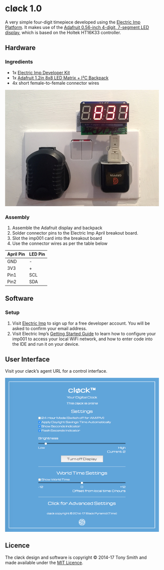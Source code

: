 # cløck 1.0

A very simple four-digit timepiece developed using the [Electric Imp Platform](https://electricimp.com/docs/). It makes use of the [Adafruit 0.56-inch 4-digit, 7-segment LED display](http://www.adafruit.com/products/878), which is based on the Holtek HT16K33 controller.

## Hardware

### Ingredients

- 1x [Electric Imp Developer Kit](https://electricimp.com/docs/gettingstarted/devkits/)
- 1x [Adafruit 1.2in 8x8 LED Matrix + I&sup2;C Backpack](https://www.adafruit.com/products/1856)
- 4x short female-to-female connector wires

![cløck](pic01.jpg)

### Assembly

1. Assemble the Adafruit display and backpack
1. Solder connector pins to the Electric Imp April breakout board.
1. Slot the imp001 card into the breakout board
1. Use the connector wires as per the table below

| April Pin | LED Pin |
| --- | --- |
| GND | - |
| 3V3 | + |
| Pin1 | SCL |
| Pin2 | SDA |

## Software

### Setup

1. Visit [Electric Imp](https://ide.electricimp.com/login/) to sign up for a free developer account. You will be asked to confirm your email address.
2. Visit Electric Imp’s [Getting Started Guide](https://electricimp.com/docs/gettingstarted/blinkup/) to learn how to configure your imp001 to access your local WiFi network, and how to enter code into the IDE and run it on your device.

## User Interface

Visit your cløck’s agent URL for a control interface.

![cløck UI](grab01.png)

## Licence

The cløck design and software is copyright &copy; 2014-17 Tony Smith and made available under the [MIT Licence](./LICENSE).
